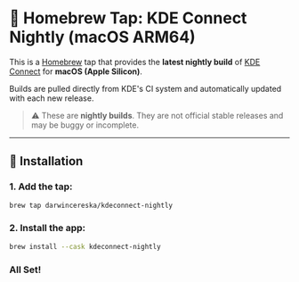 # 🧪 Homebrew Tap: KDE Connect Nightly (macOS ARM64)

This is a [Homebrew](https://brew.sh) tap that provides the **latest nightly build** of [KDE Connect](https://kdeconnect.kde.org/) for **macOS (Apple Silicon)**.

Builds are pulled directly from KDE's CI system and automatically updated with each new release.

> ⚠️ These are **nightly builds**. They are not official stable releases and may be buggy or incomplete.

---

## 🚀 Installation

### 1. Add the tap:

```bash
brew tap darwincereska/kdeconnect-nightly
```

### 2. Install the app:

``` bash
brew install --cask kdeconnect-nightly
```

### All Set!